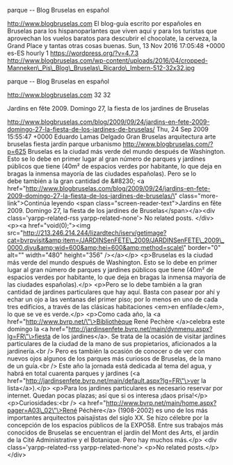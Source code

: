 parque -- Blog Bruselas en español

http://www.blogbruselas.com El blog-guía escrito por españoles en
Bruselas para los hispanoparlantes que viven aquí y para los turistas
que aprovechan los vuelos baratos para descubrir el chocolate, la
cerveza, la Grand Place y tantas otras cosas buenas. Sun, 13 Nov 2016
17:05:48 +0000 es-ES hourly 1 https://wordpress.org/?v=4.7.3
http://www.blogbruselas.com/wp-content/uploads/2016/04/cropped-Manneken\_Pis\_Blog\_Bruselas\_Ricardo\_Imbern-512-32x32.jpg

parque -- Blog Bruselas en español

http://www.blogbruselas.com 32 32

Jardins en fête 2009. Domingo 27, la fiesta de los jardines de Bruselas

http://www.blogbruselas.com/blog/2009/09/24/jardins-en-fete-2009-domingo-27-la-fiesta-de-los-jardines-de-bruselas/
Thu, 24 Sep 2009 15:55:47 +0000 Eduardo Lamas Delgado Gran Bruselas
arquitectura arte bruselas fiesta jardín parque urbanismo
http://www.blogbruselas.com/?p=625 Bruselas es la ciudad más verde del
mundo después de Washington. Esto se lo debe en primer lugar al gran
número de parques y jardines públicos que tiene (40m² de espacios verdes
por habitante, lo que deja en bragas la inmensa mayoría de las ciudades
españolas). Pero se lo debe también a la gran cantidad de &\#8230; \<a
href=\"http://www.blogbruselas.com/blog/2009/09/24/jardins-en-fete-2009-domingo-27-la-fiesta-de-los-jardines-de-bruselas/\"
class=\"more-link\"\>Continúa leyendo \<span
class=\"screen-reader-text\"\>Jardins en fête 2009. Domingo 27, la
fiesta de los jardines de Bruselas\</span\>\</a\>\<div
class=\'yarpp-related-rss yarpp-related-none\'\> No related posts.
\</div\> \<p\>\<a href=\"void(0);\"\>\<img
src=\"http://213.246.214.244/lizardtech/iserv/getimage?cat=bvrpvisit&amp;item=/JARDINSenFETE\_2009/JARDINSenFETE\_2009\_0000.djvu&amp;wid=600&amp;hei=600&amp;method=scale\"
border=\"0\" alt=\"\" width=\"480\" height=\"356\" /\>\</a\>\</p\>
\<p\>Bruselas es la ciudad más verde del mundo después de Washington.
Esto se lo debe en primer lugar al gran número de parques y jardines
públicos que tiene (40m² de espacios verdes por habitante, lo que deja
en bragas la inmensa mayoría de las ciudades españolas).\</p\> \<p\>Pero
se lo debe también a la gran cantidad de jardines particulares que hay
aquí. Basta con pasear por ahí y echar un ojo a las ventanas del primer
piso; por lo menos en uno de cada tres edificios, a través de las
clásicas habitaciones \<em\>en enfilade\</em\>,  lo que se ve es
verde.\</p\> \<p\>Como cada año, la \<a
href=\"http://www.bvrp.net/\"\>Bibliothèque René Pechère \</a\>celebra
este domingo la \<a
href=\"http://jardinsenfete.bvrp.net/main/dynmenu.aspx?lg=FR\"\>fiesta
de los jardines\</a\>. Se trata de la ocasión de visitar jardines
particulares de la ciudad de la mano de sus propietarios, aficionados a
la jardinería.\<br /\> Pero es también la ocasión de conocer o de ver
con nuevos ojos algunos de los parques más curiosos de Bruselas, de la
mano de un guía.\<br /\> Este año la jornada está dedicada al tema del
agua, y habrá en total cuarenta parques y jardines (\<a
href=\"http://jardinsenfete.bvrp.net/main/default.aspx?lg=FR\"\>ver la
lista\</a\>).\</p\> \<p\>Para los jardines particulares es necesario
reservar por internet. Quedan pocas plazas; así que si os interesa ¡daos
prisa!\</p\> \<p\>Curiosidades:\<br /\> \<a
href=\"http://www.bvrp.net/main/home.aspx?pager=A03\_02\"\>René
Péchère\</a\> (1908-2002) es uno de los más importantes arquitectos
paisajistas del siglo XX. Se hizo célebre por la concepción de los
espacios públicos de la EXPO58. Entre sus trabajos más conocidos de
Bruselas se encuentran el jardín del Mont des Arts, el jardín de la Cité
Administrative y el Botanique. Pero hay muchos más.\</p\> \<div
class=\'yarpp-related-rss yarpp-related-none\'\> \<p\>No related
posts.\</p\> \</div\>
